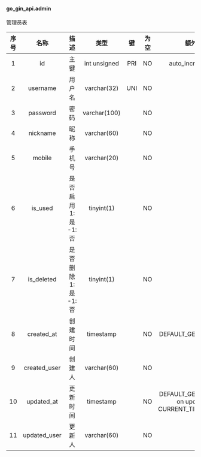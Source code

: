 #### go_gin_api.admin

管理员表

| 序号 | 名称 | 描述 | 类型 | 键 | 为空 | 额外 | 默认值 |
| :--: | :--: | :--: | :--: | :--: | :--: | :--: | :--: |
| 1 | id | 主键 | int unsigned | PRI | NO | auto_increment | |
| 2 | username | 用户名 | varchar(32) | UNI | NO | | |
| 3 | password | 密码 | varchar(100) | | NO | | |
| 4 | nickname | 昵称 | varchar(60) | | NO | | |
| 5 | mobile | 手机号 | varchar(20) | | NO | | |
| 6 | is_used | 是否启用 1:是 -1:否 | tinyint(1) | | NO | | 1 |
| 7 | is_deleted | 是否删除 1:是 -1:否 | tinyint(1) | | NO | | -1 |
| 8 | created_at | 创建时间 | timestamp | | NO | DEFAULT_GENERATED | CURRENT_TIMESTAMP |
| 9 | created_user | 创建人 | varchar(60) | | NO | | |
| 10 | updated_at | 更新时间 | timestamp | | NO | DEFAULT_GENERATED on update CURRENT_TIMESTAMP | CURRENT_TIMESTAMP |
| 11 | updated_user | 更新人 | varchar(60) | | NO | | |
